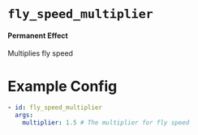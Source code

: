 # `fly_speed_multiplier`
#### Permanent Effect

Multiplies fly speed

# Example Config
```yaml
- id: fly_speed_multiplier
  args:
    multiplier: 1.5 # The multiplier for fly speed
```
